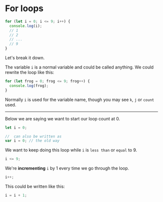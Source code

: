 # For loops

```js
for (let i = 0; i <= 9; i++) {
  console.log(i);
  // 1
  // 2
  // ...
  // 9
}
```

Let's break it down.

The variable `i` is a normal variable and could be called anything. We could rewrite the loop like this:

```js
for (let frog = 0; frog <= 9; frog++) {
  console.log(frog);
}
```

Normally `i` is used for the variable name, though you may see `k`, `j` or `count` used. 

---

Below we are saying we want to start our loop count at 0.

```js
let i = 0;

//  can also be written as
var i = 0; // the old way
```

We want to keep doing this loop while `i` is `less than` or `equal` to 9.

```js
i <= 9;
```

We're **incrementing** `i` by 1 every time we go through the loop.

```js
i++;
```

This could be written like this:

```js
i = i + 1;
```

